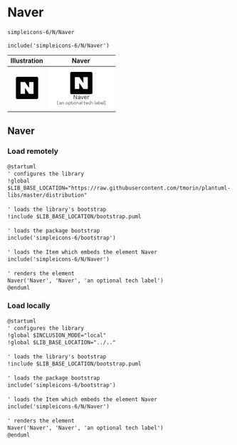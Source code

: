 # Naver


```text
simpleicons-6/N/Naver
```

```text
include('simpleicons-6/N/Naver')
```



| Illustration | Naver |
| :---: | :---: |
| ![illustration for Illustration](../../simpleicons-6/N/Naver.png) | ![illustration for Naver](../../simpleicons-6/N/Naver.Local.png) |




## Naver

### Load remotely
```plantuml
@startuml
' configures the library
!global $LIB_BASE_LOCATION="https://raw.githubusercontent.com/tmorin/plantuml-libs/master/distribution"

' loads the library's bootstrap
!include $LIB_BASE_LOCATION/bootstrap.puml

' loads the package bootstrap
include('simpleicons-6/bootstrap')

' loads the Item which embeds the element Naver
include('simpleicons-6/N/Naver')

' renders the element
Naver('Naver', 'Naver', 'an optional tech label')
@enduml
```

### Load locally
```plantuml
@startuml
' configures the library
!global $INCLUSION_MODE="local"
!global $LIB_BASE_LOCATION="../.."

' loads the library's bootstrap
!include $LIB_BASE_LOCATION/bootstrap.puml

' loads the package bootstrap
include('simpleicons-6/bootstrap')

' loads the Item which embeds the element Naver
include('simpleicons-6/N/Naver')

' renders the element
Naver('Naver', 'Naver', 'an optional tech label')
@enduml
```

